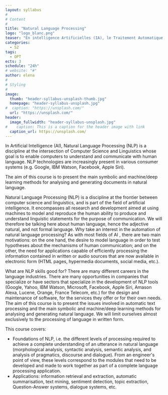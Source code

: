 ```yaml
---
layout: syllabus
#
# Content
#
title: "Natural Language Processing"
logo: "logo_blanc.png"
teaser: "En intelligence Artificielles (IA), le Traitement Automatique du Langage Naturel (TALN) est une discipline qui a pour objectif de modéliser, grâce à l'informatique, le langage qu'il soit écrit ou parlé. Les technologies TALN sont présentes, de manière grandissante, dans divers systèmes grands public (par ex. Google, IBM Watson, Facebook, Apple Siri)."
categories:
  - S2
tags:
  - OPT
ects: 3
schedule: "24h"
# website: "#"
author: elena
#
# Styling
#
image:
  thumb: "header-syllabus-unsplash-thumb.jpg"
  homepage: "header-syllabus-unsplash.jpg"
#  caption: "https://unsplash.com/"
  url: "https://unsplash.com/"
header:
  image_fullwidth: "header-syllabus-unsplash.jpg"
#    caption: This is a caption for the header image with link
  caption_url: https://unsplash.com/  
---
```



In Artificial Intelligence (AI), Natural Language Processing (NLP) is a discipline at the intersection of Computer Science and Linguistics whose goal is to enable computers to understand and communicate with human language. NLP technologies are increasingly present in various consumer systems (e.g. Google, IBM Watson, Facebook, Apple Siri).

The aim of this course is to present the main symbolic and machine/deep learning methods for analysing and generating documents in natural language.

Natural Language Processing (NLP) is a discipline at the frontier between computer science and linguistics, and is part of the field of artificial intelligence. It encompasses all research and development aimed at using machines to model and reproduce the human ability to produce and understand linguistic statements for the purpose of communication. We will therefore be talking here about human language, hence the adjective natural, and not formal language. Why take an interest in the automation of natural language processing? As with most fields of AI , there are two main motivations: on the one hand, the desire to model language in order to test hypotheses about the mechanisms of human communication; and on the other, the need for applications capable of efficiently processing the information contained in written or audio sources that are now available in electronic form (HTML pages, hypermedia documents, social media, etc.).

What are NLP skills good for? There are many different careers in the language industries. There are many opportunities in companies that specialize or have sectors that specialize in the development of NLP tools (Google, Yahoo, IBM Watson, Microsoft, Facebook, Apple Siri, Amason Alexa, Lucene, Orange, France Telecom, etc.) for the design and maintenance of software, for the services they offer or for their own needs. The aim of this course is to present the issues involved in automatic text processing and the main symbolic and machine/deep learning methods for analysing and generating natural language. We will limit ourselves almost exclusively to the processing of language in written form.

This course covers:
- Foundations of NLP, i.e. the different levels of processing required to achieve a complete understanding of an utterance in natural language (morphological analysis, syntactic analysis, semantic analysis, and analysis of pragmatics, discourse and dialogue). From an engineer's point of view, these levels correspond to the modules that need to be developed and made to work together as part of a complete language processing application.
- Applications: information retrieval and extraction, automatic summarisation, text mining, sentiment detection, topic extraction, Question-Answer systems, dialogue systems, etc.



